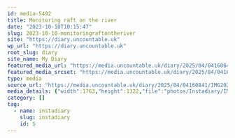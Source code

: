 ```yaml
---
id: media-5492
title: Monitoring raft on the river
date: "2023-10-10T10:15:47"
slug: 2023-10-10-monitoringraftontheriver
site: "https://diary.uncountable.uk"
wp_url: "https://diary.uncountable.uk"
root_slug: diary
site_name: My Diary
featured_media_url: "https://media.uncountable.uk/diary/2025/04/04160841/IMG20231010111547.webp"
featured_media_srcset: "https://media.uncountable.uk/diary/2025/04/04160841/IMG20231010111547-300x225.webp 300w, https://media.uncountable.uk/diary/2025/04/04160841/IMG20231010111547-1024x768.webp 1024w, https://media.uncountable.uk/diary/2025/04/04160841/IMG20231010111547-150x150.webp 150w, https://media.uncountable.uk/diary/2025/04/04160841/IMG20231010111547-640x480.webp 640w, https://media.uncountable.uk/diary/2025/04/04160841/IMG20231010111547.webp 1763w"
type: media
source_url: "https://media.uncountable.uk/diary/2025/04/04160841/IMG20231010111547.webp"
media_details: {"width":1763,"height":1322,"file":"photos/Instadiary/IMG20231010111547.webp","filesize":143298,"sizes":{"medium":{"file":"IMG20231010111547-300x225.webp","width":300,"height":225,"filesize":29480,"mime_type":"image/webp","source_url":"https://media.uncountable.uk/diary/2025/04/04160841/IMG20231010111547-300x225.webp"},"large":{"file":"IMG20231010111547-1024x768.webp","width":1024,"height":768,"filesize":193806,"mime_type":"image/webp","source_url":"https://media.uncountable.uk/diary/2025/04/04160841/IMG20231010111547-1024x768.webp"},"thumbnail":{"file":"IMG20231010111547-150x150.webp","width":150,"height":150,"filesize":11290,"mime_type":"image/webp","source_url":"https://media.uncountable.uk/diary/2025/04/04160841/IMG20231010111547-150x150.webp"},"mobwidth":{"file":"IMG20231010111547-640x480.webp","width":640,"height":480,"filesize":102900,"mime_type":"image/webp","source_url":"https://media.uncountable.uk/diary/2025/04/04160841/IMG20231010111547-640x480.webp"},"full":{"file":"IMG20231010111547.webp","width":1763,"height":1322,"mime_type":"image/webp","source_url":"https://media.uncountable.uk/diary/2025/04/04160841/IMG20231010111547.webp"}},"image_meta":{"aperture":"0","credit":"","camera":"","caption":"","created_timestamp":"0","copyright":"","focal_length":"0","iso":"0","shutter_speed":"0","title":"","orientation":"0","keywords":[]}}
category: []
tag:
  - name: instadiary
    slug: instadiary
    id: 5
---
```


